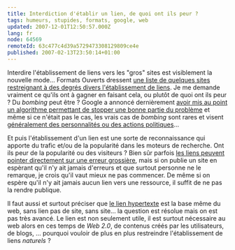 ```yaml
---
title: Interdiction d'établir un lien, de quoi ont ils peur ?
tags: humeurs, stupides, formats, google, web
updated: 2007-12-01T12:50:57.000Z
lang: fr
node: 64569
remoteId: 63c477c4d39a5729473308129809ce4e
published: 2007-02-13T23:50:14+01:00
---
```

 
Interdire l'établissement de liens vers les &quot;gros&quot; sites est visiblement la nouvelle mode... Formats Ouverts dressent [une liste de quelques sites restreignant à des degrés divers l'établissement de liens](http://formats-ouverts.org/blog/2007/02/10/1102-pas-de-lien-hypertexte). Je me demande vraiment ce qu'ils ont à gagner en faisant cela, ou plutôt de quoi ont ils peur ? Du *bombing* peut être ? Google a annoncé dernièrement [avoir mis au point un algorithme permettant de stopper une bonne partie du problème](http://googlewebmastercentral.blogspot.com/2007/01/quick-word-about-googlebombs.html) et même si ce n'était pas le cas, les vrais cas de *bombing* sont rares et visent [généralement des personnalités ou des actions politiques](http://fr.wikipedia.org/wiki/Bombardement_Google#Exemples)...

 
Et puis l'établissement d'un lien est une sorte de reconnaissance qui apporte du trafic et/ou de la popularité dans les moteurs de recherche. Ont ils peur de la popularité ou des visiteurs ? Bien sûr parfois [les liens peuvent pointer directement sur une erreur grossière](http://totalementcretin.apinc.org/blog/2006/10/19/364-un-bedo-et-au-lit), mais si on publie un site en espèrant qu'il n'y ait jamais d'erreurs et que surtout personne ne le remarque, je crois qu'il vaut mieux ne pas commencer. De même si on espère qu'il n'y ait jamais aucun lien vers une ressource, il suffit de ne pas la rendre publique.

 
Il faut aussi et surtout préciser que [le lien hypertexte](http://fr.wikipedia.org/wiki/Hyperlien) est la base même du web, sans lien pas de site, sans site... la question est résolue mais on est pas très avancé. Le lien est non seulement utile, il est surtout nécessaire au web alors en ces temps de *Web 2.0*, de contenus créés par les utilisateurs, de blogs, ... pourquoi vouloir de plus en plus restreindre l'établissement de liens *naturels* ?

